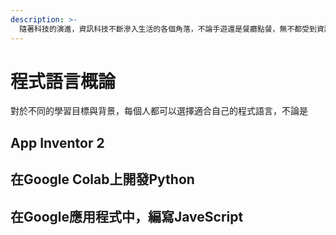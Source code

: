 ```yaml
---
description: >-
  隨著科技的演進，資訊科技不斷滲入生活的各個角落，不論手遊還是餐廳點餐，無不都受到資訊科技的影響。在是校園裡，也有愈來愈多學生意識到科技的影響力，開始擔心未來，無論是本科系或非工程出身的學生，都紛紛學習程式語言。「程式設計」並不只在開發高深的應用軟體，更重要的在於培養「運算思維」，讓做事更精確、更有效率，在面對新世界時才能有足夠的能量應對。
---
```


# 程式語言概論

對於不同的學習目標與背景，每個人都可以選擇適合自己的程式語言，不論是

## App Inventor 2

## 在Google Colab上開發Python

## 在Google應用程式中，編寫JaveScript

